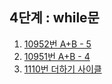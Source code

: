 ## 4단계 : while문

1. [10952번 A+B - 5](./01_10951/10951.py)
2. [10951번 A+B - 4](./02_10951.py)
3. [1110번 더하기 사이클](./03_1110.py)
